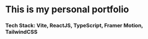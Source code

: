 # This is my personal portfolio

### Tech Stack: Vite, ReactJS, TypeScript, Framer Motion, TailwindCSS
